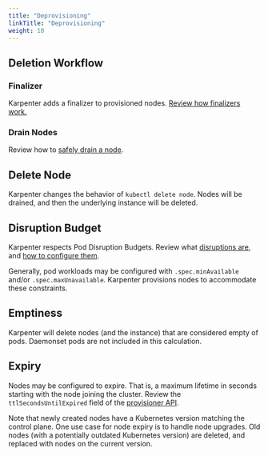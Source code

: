 ```yaml
---
title: "Deprovisioning"
linkTitle: "Deprovisioning"
weight: 10
---
```



## Deletion Workflow

### Finalizer

Karpenter adds a finalizer to provisioned nodes. [Review how finalizers work.](https://kubernetes.io/docs/concepts/overview/working-with-objects/finalizers/#how-finalizers-work)

### Drain Nodes

Review how to [safely drain a node](https://kubernetes.io/docs/tasks/administer-cluster/safely-drain-node/).

## Delete Node

Karpenter changes the behavior of `kubectl delete node`. Nodes will be drained, and then the underlying instance will be deleted.

## Disruption Budget

Karpenter respects Pod Disruption Budgets. Review what [disruptions are](https://kubernetes.io/docs/concepts/workloads/pods/disruptions/), and [how to configure them](https://kubernetes.io/docs/tasks/run-application/configure-pdb/).

Generally, pod workloads may be configured with `.spec.minAvailable` and/or `.spec.maxUnavailable`. Karpenter provisions nodes to accommodate these constraints.

## Emptiness

Karpenter will delete nodes (and the instance) that are considered empty of pods. Daemonset pods are not included in this calculation.

## Expiry

Nodes may be configured to expire. That is, a maximum lifetime in seconds starting with the node joining the cluster. Review the `ttlSecondsUntilExpired` field of the [provisioner API](../../provisioner/).

Note that newly created nodes have a Kubernetes version matching the control plane. One use case for node expiry is to handle node upgrades. Old nodes (with a potentially outdated Kubernetes version) are deleted, and replaced with nodes on the current version.
